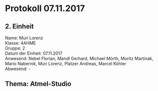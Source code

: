 # Protokoll 07.11.2017
## 2. Einheit

Name: Muri Lorenz <br>
Klasse: 4AHME <br>
Gruppe: 2 <br>
Datum der Einheit: 07.11.2017 <br>
Anwesend: Nebel Florian, Mandl Gerhard, Michael Mörth, Moritz Martinak, Mario Nabernik, Muri Lorenz, Platzer Andreas, Marcel Köhler <br>
Abwesend: - <br>

## Thema: Atmel-Studio
